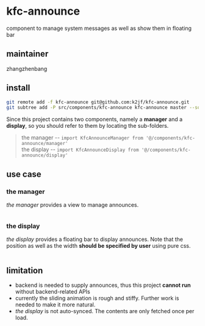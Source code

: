 # kfc-announce
component to manage system messages as well as show them in floating bar

## maintainer
zhangzhenbang

## install
```bash
git remote add -f kfc-announce git@github.com:k2jf/kfc-announce.git
git subtree add -P src/components/kfc-announce kfc-announce master --squash
```
Since this project contains two components, namely a **manager** and a 
**display**, so you should refer to them by locating the sub-folders.

> the manager -- `import KfcAnnounceManager from '@/components/kfc-announce/manager'`  
> the display -- `import KfcAnnounceDisplay from '@/components/kfc-announce/display'`

## use case

  ### the manager 
  *the manager* provides a view to manage announces.
  
```js

```
  
  ### the display 
  *the display* provides a floating bar to display announces. Note that the position
  as well as the width **should be specified by user** using pure css. 

```js

```

## limitation
- backend is needed to supply announces, thus this project **cannot run** without 
  backend-related APIs
- currently the sliding animation is rough and stiffy. Further work is needed to 
  make it more natural.
- *the display* is not auto-synced. The contents are only fetched once per load. 